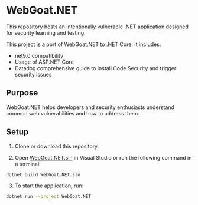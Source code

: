 # WebGoat.NET

This repository hosts an intentionally vulnerable .NET application designed for security learning and testing.

This project is a port of WebGoat.NET to .NET Core. It includes:
- net9.0 compatibility
- Usage of ASP.NET Core
- Datadog comprehensive guide to install Code Security and trigger security issues

## Purpose

WebGoat.NET helps developers and security enthusiasts understand common web vulnerabilities and how to address them.

## Setup

1. Clone or download this repository.  

2. Open [WebGoat.NET.sln](WebGoat.NET.sln) in Visual Studio or run the following command in a terminal:
```sh
dotnet build WebGoat.NET.sln
```

3. To start the application, run:
```sh
dotnet run --project WebGoat.NET
```